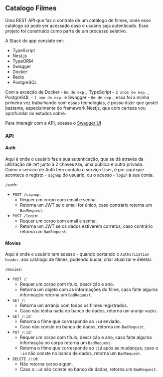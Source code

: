 ## Catalogo Filmes

Uma REST API que faz o controle de um catálogo de filmes, onde esse catálogo só pode ser acessado caso o usuário seja autenticado. Esse projeto foi construido como parte de um processo seletivo.

A Stack do app consiste em:
- TypeScript
- Nest.js
- TypeORM
- Swagger
- Docker
- Redis
- PostgreSQL

Com a exceção de Docker - `6m de exp.`, TypeScript - `2 anos de exp.` , PostgreSQL - `1 ano de exp.` e Swagger - `6m de exp.`, essa foi a minha primeira vez trabalhando com essas tecnologias, e posso dizer que gostei bastante, especialmente do framework Nestjs, que com certeza vou aprofundar os estudos sobre.

Para interagir com a API, acesse o [Swagger UI](https://catalogo-filmes.onrender.com/api)

### API

#### Auth
Aqui é onde o usuário faz a sua autenticação, que se dá através da utilização de `JWT` junto à 2 chaves `RSA`, uma pública e outra privada.  
Como o servico de Auth tem contato o serviço User, é por aqui que acontece o registo - `signup` do usuário, ou o acesso - `login` à sua conta. 

`/auth`:
- `POST /signup`:
    - Requer um corpo com email e senha.
    - Retorna um JWT se o email for único, caso contrário retorna um `BadRequest`.
- `POST /login`:
    - Requer um corpo com email e senha.
    - Retorna um JWT se os dados estiverem corretos, caso contrário retorna um `BadRequest`.

#### Movies
Aqui é onde o usuário tem acesso - quando portando o `Authorization header`, aos catálogo de filmes, podendo bucar, criar atualizar e deletar.

`/movies`:
- `POST /`:
    - Requer um corpo com título, descrição e ano.
    - Retorna um objeto com as informações do filme, caso falte alguma informação retorna um `BadRequest`.
- `GET /`:
    - Retorna um arranjo com todos os filmes registrados.
    - Caso não tenha nada do banco de dados, retorna um aranjo vazio.
- `GET /:id`:
    - Retorna o filme que corresponde ao `:id` enviado.
    - Caso não conste no banco de dados, retorna um `BadRequest`.
- `PUT /:id`:
    - Requer um corpo com título, descrição e ano, caso falte alguma informação no corpo retorna um `BadRequest`.
    - Retorna o filme que corresponde ao `:id` após as mudanças, caso o `:id` não conste no banco de dados, retorna um `BadRequest`.
- `DELETE /:id`:
    - Não retorna corpo algum.
    - Caso o `:id` não conste no banco de dados, retorna um `BadRequest`.
